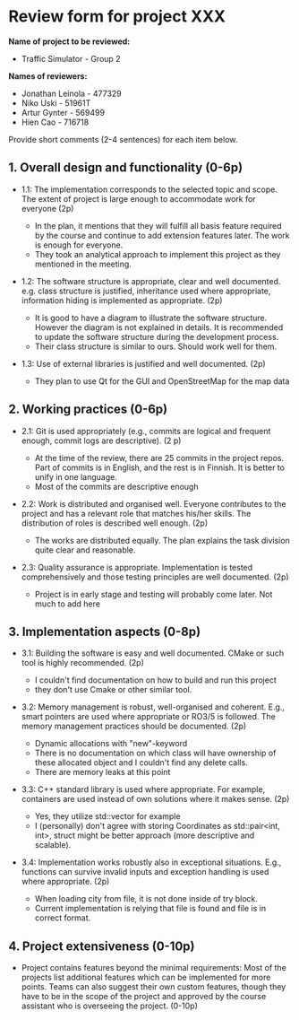 # Review form for project XXX

**Name of project to be reviewed:**
* Traffic Simulator - Group 2

**Names of reviewers:**
* Jonathan Leinola - 477329
* Niko Uski - 51961T
* Artur Gynter - 569499
* Hien Cao - 716718

Provide short comments (2-4 sentences) for each item below.

## 1. Overall design and functionality (0-6p)

  * 1.1: The implementation corresponds to the selected topic and scope. The extent of project is large enough to accommodate work for everyone (2p)
    + In the plan, it mentions that they will fulfill all basis feature required by the course and continue to add extension features later. The work is enough for everyone. 
    + They took an analytical approach to implement this project as they mentioned in the meeting.

  * 1.2: The software structure is appropriate, clear and well documented. e.g. class structure is justified, inheritance used where appropriate, information hiding is implemented as appropriate. (2p)
    + It is good to have a diagram to illustrate the software structure. However the diagram is not explained in details. It is recommended to update the software structure during the development process.
    + Their class structure is similar to ours. Should work well for them.

  * 1.3: Use of external libraries is justified and well documented. (2p)
    + They plan to use Qt for the GUI and OpenStreetMap for the map data

## 2. Working practices (0-6p)

  * 2.1: Git is used appropriately (e.g., commits are logical and frequent enough, commit logs are descriptive). (2 p)
    + At the time of the review, there are 25 commits in the project repos. Part of commits is in English, and the rest is in Finnish. It is better to unify in one language. 
    + Most of the commits are descriptive enough

  * 2.2: Work is distributed and organised well. Everyone contributes to the project and has a relevant role that matches his/her skills. The distribution of roles is described well enough. (2p)
    + The works are distributed equally. The plan explains the task division quite clear and reasonable. 

  * 2.3: Quality assurance is appropriate. Implementation is tested comprehensively and those testing principles are well documented. 
  (2p)
    + Project is in early stage and testing will probably come later. Not much to add here

## 3. Implementation aspects (0-8p)

  * 3.1: Building the software is easy and well documented. CMake or such tool is highly recommended. (2p)
    + I couldn't find documentation on how to build and run this project
    + they don't use Cmake or other similar tool.

  * 3.2: Memory management is robust, well-organised and coherent. E.g., smart pointers are used where appropriate or RO3/5 is followed. The memory management practices should be documented. (2p)
    + Dynamic allocations with "new"-keyword
    + There is no documentation on which class will have ownership of these allocated object and I couldn't find any delete calls. 
    + There are memory leaks at this point

  * 3.3: C++ standard library is used where appropriate. For example, containers are used instead of own solutions where it makes sense. (2p)
    + Yes, they utilize std::vector for example
    + I (personally) don't agree with storing Coordinates as std::pair<int, int>, struct might be better approach (more descriptive and scalable).

  * 3.4: Implementation works robustly also in exceptional situations. E.g., functions can survive invalid inputs and exception handling is used where appropriate. (2p)
    + When loading city from file, it is not done inside of try block.
    + Current implementation is relying that file is found and file is in correct format.

## 4. Project extensiveness (0-10p)

  * Project contains features beyond the minimal requirements: Most of the projects list additional features which can be implemented for more points. Teams can also suggest their own custom features, though they have to be in the scope of the project and approved by the course assistant who is overseeing the project. (0-10p)